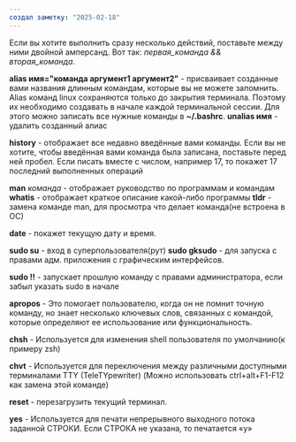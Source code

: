 ```yaml
---
создал заметку: "2025-02-18"
---
```

Если вы хотите выполнить сразу несколько действий, поставьте между ними двойной амперсанд. Вот так: _первая_команда && вторая_команда_.

**alias имя="команда аргумент1 аргумент2"** - присваивает созданные вами названия длинным командам, которые вы не можете запомнить. 
	Alias команд linux сохраняются только до закрытия терминала. Поэтому их необходимо создавать в начале каждой терминальной сессии. Для этого можно записать все нужные команды в **~/.bashrc**.
**unalias имя** - удалить созданный алиас

**history** - отображает все недавно введённые вами команды. Если вы не хотите, чтобы введённая вами команда была записана, поставьте перед ней пробел. Если писать вместе с числом, например 17, то покажет 17 последний выполненных операций

**man** *команда* - отображает руководство по программам и командам
**whatis** - отображает краткое описание какой-либо программы
**tldr** - замена команде man, для просмотра что делает команда(не встроена в ОС)

**date** - покажет текущую дату и время.

**sudo su** - вход в суперпользователя(рут)
**sudo gksudo** - для запуска с правами адм. приложения с графическим интерфейсов.

**sudo !!** - запускает прошлую команду с правами администратора, если забыл указать sudo в начале

**apropos** - Это помогает пользователю, когда он не помнит точную команду, но знает несколько ключевых слов, связанных с командой, которые определяют ее использование или функциональность.

**chsh** - Используется для изменения shell пользователя по умолчанию(к примеру zsh)

**chvt** - Используется для переключения между различными доступными терминалами TTY (TeleTYpewriter) (Можно использовать ctrl+alt+F1-F12 как замена этой команде)

**reset** - перезагрузить текущий терминал.

**yes** - Используется для печати непрерывного выходного потока заданной СТРОКИ. Если СТРОКА не указана, то печатается «y»